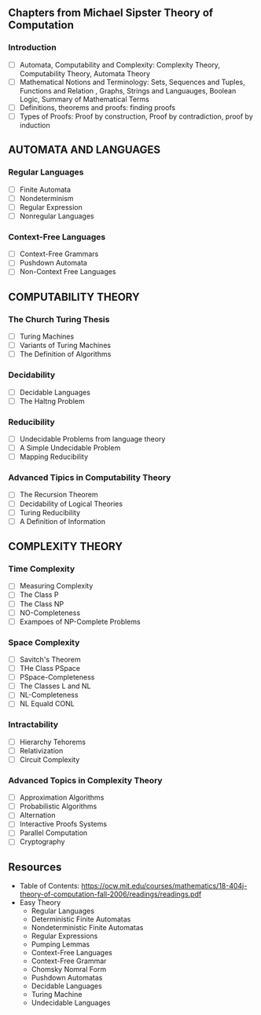 ## Chapters from Michael Sipster Theory of Computation

### Introduction

- [ ] Automata, Computability and Complexity: Complexity Theory,
      Computability Theory, Automata Theory
- [ ] Mathematical Notions and Terminology: Sets, Sequences and Tuples,
      Functions and Relation , Graphs, Strings and Languauges, Boolean
      Logic, Summary of Mathematical Terms
- [ ] Definitions, theorems and proofs: finding proofs
- [ ] Types of Proofs: Proof by construction, Proof by contradiction,
      proof by induction

## AUTOMATA AND LANGUAGES

### Regular Languages

- [ ] Finite Automata
- [ ] Nondeterminism
- [ ] Regular Expression
- [ ] Nonregular Languages

### Context-Free Languages

- [ ] Context-Free Grammars
- [ ] Pushdown Automata
- [ ] Non-Context Free Languages

## COMPUTABILITY THEORY

### The Church Turing Thesis

- [ ] Turing Machines
- [ ] Variants of Turing Machines
- [ ] The Definition of Algorithms

### Decidability

- [ ] Decidable Languages
- [ ] The Haltng Problem

### Reducibility

- [ ] Undecidable Problems from language theory
- [ ] A Simple Undecidable Problem
- [ ] Mapping Reducibility

### Advanced Tipics in Computability Theory

- [ ] The Recursion Theorem
- [ ] Decidability of Logical Theories
- [ ] Turing Reducibility
- [ ] A Definition of Information

## COMPLEXITY THEORY

### Time Complexity

- [ ] Measuring Complexity
- [ ] The Class P
- [ ] The Class NP
- [ ] NO-Completeness
- [ ] Exampoes of NP-Complete Problems

### Space Complexity

- [ ] Savitch's Theorem
- [ ] THe Class PSpace
- [ ] PSpace-Completeness
- [ ] The Classes L and NL
- [ ] NL-Completeness
- [ ] NL Equald CONL

### Intractability

- [ ] Hierarchy Tehorems
- [ ] Relativization
- [ ] Circuit Complexity

### Advanced Topics in Complexity Theory

- [ ] Approximation Algorithms
- [ ] Probabilistic Algorithms
- [ ] Alternation
- [ ] Interactive Proofs Systems
- [ ] Parallel Computation
- [ ] Cryptography

## Resources

- Table of Contents: https://ocw.mit.edu/courses/mathematics/18-404j-theory-of-computation-fall-2006/readings/readings.pdf
- Easy Theory
    - Regular Languages
    - Deterministic Finite Automatas
    - Nondeterministic Finite Automatas
    - Regular Expressions
    - Pumping Lemmas
    - Context-Free Languages
    - Context-Free Grammar
    - Chomsky Nomral Form
    - Pushdown Automatas
    - Decidable Languages
    - Turing Machine
    - Undecidable Languages
